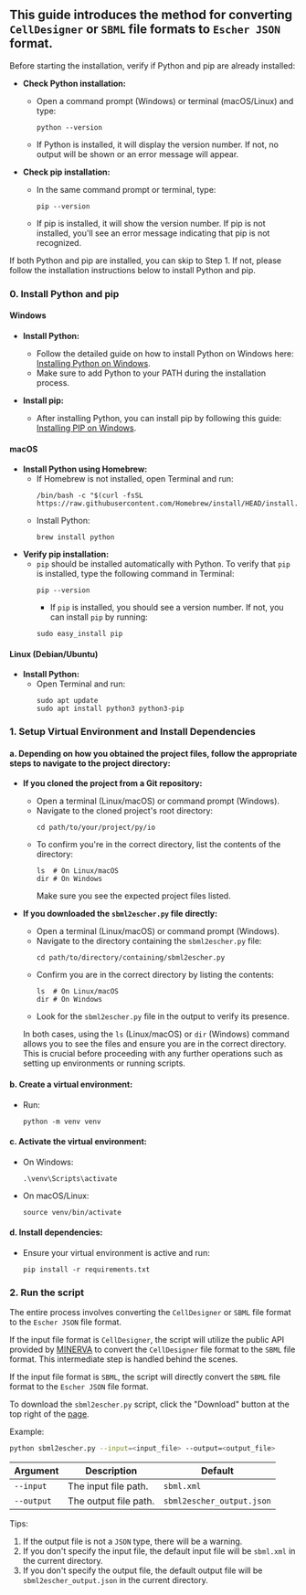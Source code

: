 ## This guide introduces the method for converting `CellDesigner` or `SBML` file formats to `Escher JSON` format.

Before starting the installation, verify if Python and pip are already installed:

- **Check Python installation:**
    - Open a command prompt (Windows) or terminal (macOS/Linux) and type:
      ```
      python --version
      ```
    - If Python is installed, it will display the version number. If not, no output will be shown or an error message will appear.

- **Check pip installation:**
    - In the same command prompt or terminal, type:
      ```
      pip --version
      ```
    - If pip is installed, it will show the version number. If pip is not installed, you'll see an error message indicating that pip is not recognized.

If both Python and pip are installed, you can skip to Step 1. If not, please follow the installation instructions below to install Python and pip.


### 0. Install Python and pip

#### Windows
- **Install Python:**
    - Follow the detailed guide on how to install Python on Windows here: [Installing Python on Windows](https://www.dataquest.io/blog/installing-python-on-windows/).
    - Make sure to add Python to your PATH during the installation process.

- **Install pip:**
    - After installing Python, you can install pip by following this guide: [Installing PIP on Windows](https://www.dataquest.io/blog/install-pip-windows/).

#### macOS
- **Install Python using Homebrew:**
   - If Homebrew is not installed, open Terminal and run:
     ```
     /bin/bash -c "$(curl -fsSL https://raw.githubusercontent.com/Homebrew/install/HEAD/install.sh)"
     ```
   - Install Python:
     ```
     brew install python
     ```
- **Verify pip installation:**
  - `pip` should be installed automatically with Python. To verify that `pip` is installed, type the following command in Terminal:
    ```
    pip --version
    ```
    - If `pip` is installed, you should see a version number. If not, you can install `pip` by running:
    ```
    sudo easy_install pip
    ```

#### Linux (Debian/Ubuntu)
- **Install Python:**
   - Open Terminal and run:
     ```
     sudo apt update
     sudo apt install python3 python3-pip
     ```

### 1. Setup Virtual Environment and Install Dependencies


#### a. Depending on how you obtained the project files, follow the appropriate steps to navigate to the project directory:

- **If you cloned the project from a Git repository:**
    - Open a terminal (Linux/macOS) or command prompt (Windows).
    - Navigate to the cloned project's root directory:
        ```
        cd path/to/your/project/py/io
        ```
    - To confirm you're in the correct directory, list the contents of the directory:
        ```
        ls  # On Linux/macOS
        dir # On Windows
        ```
        Make sure you see the expected project files listed.

- **If you downloaded the `sbml2escher.py` file directly:**
    - Open a terminal (Linux/macOS) or command prompt (Windows).
    - Navigate to the directory containing the `sbml2escher.py` file:
       ```
       cd path/to/directory/containing/sbml2escher.py
       ```
    - Confirm you are in the correct directory by listing the contents:
       ```
       ls  # On Linux/macOS
       dir # On Windows
       ```
    - Look for the `sbml2escher.py` file in the output to verify its presence.
    
    In both cases, using the `ls` (Linux/macOS) or `dir` (Windows) command allows you to see the files and ensure you are in the correct directory. This is crucial before proceeding with any further operations such as setting up environments or running scripts.

#### b. **Create a virtual environment:**
   - Run:
     ```
     python -m venv venv
     ```

#### c. **Activate the virtual environment:**
   - On Windows:
     ```
     .\venv\Scripts\activate
     ```
   - On macOS/Linux:
     ```
     source venv/bin/activate
     ```

#### d. **Install dependencies:**
   - Ensure your virtual environment is active and run:
     ```
     pip install -r requirements.txt
     ```

### 2. Run the script

The entire process involves converting the `CellDesigner` or `SBML` file format to the `Escher JSON` file format.

If the input file format is `CellDesigner`, the script will utilize the public API provided by [MINERVA](https://minerva.pages.uni.lu/doc/api/16.4/index.html) to convert the `CellDesigner` file format to the `SBML` file format. This intermediate step is handled behind the scenes.

If the input file format is `SBML`, the script will directly convert the `SBML` file format to the `Escher JSON` file format.

To download the `sbml2escher.py` script, click the "Download" button at the top right of the [page](https://github.com/opencobra/escher/blob/a46146e34ae8f21edbd2b9029a7489915d3f72dd/py/io/sbml2escher.py).

Example:

```bash
python sbml2escher.py --input=<input_file> --output=<output_file>
```

| Argument         | Description            | Default                           |
|------------------|------------------------|-----------------------------------|
| `--input`        | The input file path.   | `sbml.xml`                |
| `--output`       | The output file path.  | `sbml2escher_output.json` |

Tips:

1. If the output file is not a `JSON` type, there will be a warning.
2. If you don't specify the input file, the default input file will be `sbml.xml` in the current directory.
3. If you don't specify the output file, the default output file will be `sbml2escher_output.json` in the
   current directory.
